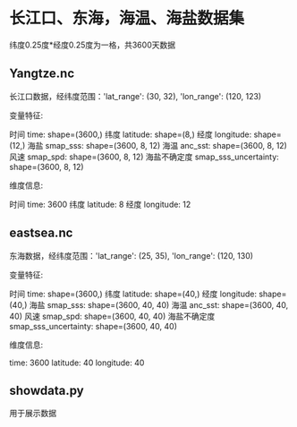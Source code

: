 # 长江口、东海，海温、海盐数据集
纬度0.25度*经度0.25度为一格，共3600天数据
## Yangtze.nc
长江口数据，经纬度范围：'lat_range': (30, 32), 'lon_range': (120, 123)

变量特征:

时间 time: shape=(3600,)
纬度 latitude: shape=(8,)
经度 longitude: shape=(12,)
海盐 smap_sss: shape=(3600, 8, 12)
海温 anc_sst: shape=(3600, 8, 12)
风速 smap_spd: shape=(3600, 8, 12)
海盐不确定度 smap_sss_uncertainty: shape=(3600, 8, 12)

维度信息:

时间 time: 3600
纬度 latitude: 8
经度 longitude: 12
## eastsea.nc
东海数据，经纬度范围：'lat_range': (25, 35), 'lon_range': (120, 130)

变量特征:

时间 time: shape=(3600,)
纬度 latitude: shape=(40,)
经度 longitude: shape=(40,)
海盐 smap_sss: shape=(3600, 40, 40)
海温 anc_sst: shape=(3600, 40, 40)
风速 smap_spd: shape=(3600, 40, 40)
海盐不确定度 smap_sss_uncertainty: shape=(3600, 40, 40)

维度信息:

time: 3600
latitude: 40
longitude: 40
## showdata.py
用于展示数据
